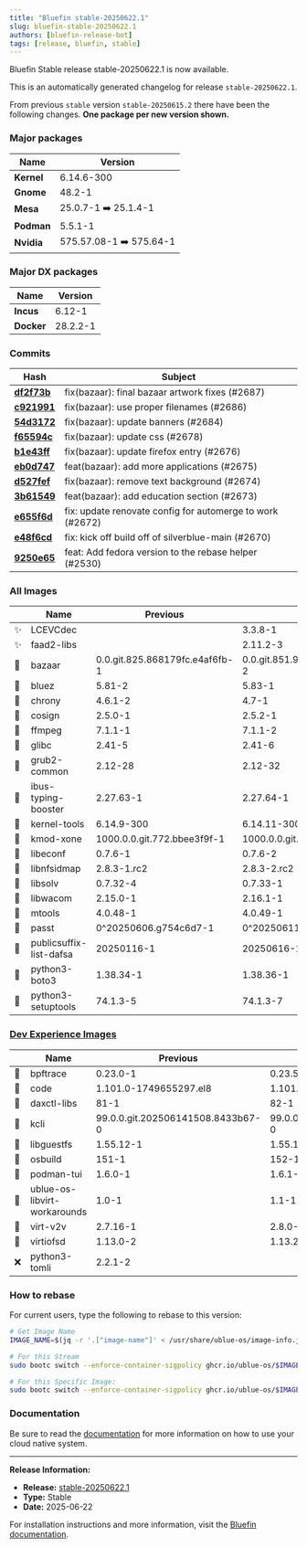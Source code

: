 ```yaml
---
title: "Bluefin stable-20250622.1"
slug: bluefin-stable-20250622.1
authors: [bluefin-release-bot]
tags: [release, bluefin, stable]
---
```


Bluefin Stable release stable-20250622.1 is now available.

<!--truncate-->

This is an automatically generated changelog for release `stable-20250622.1`.

From previous `stable` version `stable-20250615.2` there have been the following changes. **One package per new version shown.**

### Major packages

| Name       | Version                 |
| ---------- | ----------------------- |
| **Kernel** | 6.14.6-300              |
| **Gnome**  | 48.2-1                  |
| **Mesa**   | 25.0.7-1 ➡️ 25.1.4-1    |
| **Podman** | 5.5.1-1                 |
| **Nvidia** | 575.57.08-1 ➡️ 575.64-1 |

### Major DX packages

| Name       | Version  |
| ---------- | -------- |
| **Incus**  | 6.12-1   |
| **Docker** | 28.2.2-1 |

### Commits

| Hash                                                                                               | Subject                                                   |
| -------------------------------------------------------------------------------------------------- | --------------------------------------------------------- |
| **[df2f73b](https://github.com/ublue-os/bluefin/commit/df2f73b68413e433dea8fbcf09efb945f29db039)** | fix(bazaar): final bazaar artwork fixes (#2687)           |
| **[c921991](https://github.com/ublue-os/bluefin/commit/c9219910aad039ab34b6551f22519d587e708f3b)** | fix(bazaar): use proper filenames (#2686)                 |
| **[54d3172](https://github.com/ublue-os/bluefin/commit/54d317256cbe67c16bb9e33de6fea731d9174c32)** | fix(bazaar): update banners (#2684)                       |
| **[f65594c](https://github.com/ublue-os/bluefin/commit/f65594c74bc613743440d405256e1a0aa811c1cf)** | fix(bazaar): update css (#2678)                           |
| **[b1e43ff](https://github.com/ublue-os/bluefin/commit/b1e43ffa9088d471272d61087f1f245f0a745832)** | fix(bazaar): update firefox entry (#2676)                 |
| **[eb0d747](https://github.com/ublue-os/bluefin/commit/eb0d747520968012d0e2afc2efb63034b660c880)** | feat(bazaar): add more applications (#2675)               |
| **[d527fef](https://github.com/ublue-os/bluefin/commit/d527fef02c3cc49d1eae1088d43c6491e2ebbe17)** | fix(bazaar): remove text background (#2674)               |
| **[3b61549](https://github.com/ublue-os/bluefin/commit/3b61549ae0df013df766b3afce4ffa763f195e8d)** | feat(bazaar): add education section (#2673)               |
| **[e655f6d](https://github.com/ublue-os/bluefin/commit/e655f6d0e2b4bc37e7da849f5f9ab56a1d27a41e)** | fix: update renovate config for automerge to work (#2672) |
| **[e48f6cd](https://github.com/ublue-os/bluefin/commit/e48f6cd3e512e4b4b03d1ea0084e6c8e2a2378b9)** | fix: kick off build off of silverblue-main (#2670)        |
| **[9250e65](https://github.com/ublue-os/bluefin/commit/9250e65ed4b0e5dc3939353b48059551c72e9b52)** | feat: Add fedora version to the rebase helper (#2530)     |

### All Images

|     | Name                    | Previous                       | New                            |
| --- | ----------------------- | ------------------------------ | ------------------------------ |
| ✨  | LCEVCdec                |                                | 3.3.8-1                        |
| ✨  | faad2-libs              |                                | 2.11.2-3                       |
| 🔄  | bazaar                  | 0.0.git.825.868179fc.e4af6fb-1 | 0.0.git.851.98f26b81.29a9117-2 |
| 🔄  | bluez                   | 5.81-2                         | 5.83-1                         |
| 🔄  | chrony                  | 4.6.1-2                        | 4.7-1                          |
| 🔄  | cosign                  | 2.5.0-1                        | 2.5.2-1                        |
| 🔄  | ffmpeg                  | 7.1.1-1                        | 7.1.1-2                        |
| 🔄  | glibc                   | 2.41-5                         | 2.41-6                         |
| 🔄  | grub2-common            | 2.12-28                        | 2.12-32                        |
| 🔄  | ibus-typing-booster     | 2.27.63-1                      | 2.27.64-1                      |
| 🔄  | kernel-tools            | 6.14.9-300                     | 6.14.11-300                    |
| 🔄  | kmod-xone               | 1000.0.0.git.772.bbee3f9f-1    | 1000.0.0.git.856.5ae7d3ac-1    |
| 🔄  | libeconf                | 0.7.6-1                        | 0.7.6-2                        |
| 🔄  | libnfsidmap             | 2.8.3-1.rc2                    | 2.8.3-2.rc2                    |
| 🔄  | libsolv                 | 0.7.32-4                       | 0.7.33-1                       |
| 🔄  | libwacom                | 2.15.0-1                       | 2.16.1-1                       |
| 🔄  | mtools                  | 4.0.48-1                       | 4.0.49-1                       |
| 🔄  | passt                   | 0^20250606.g754c6d7-1          | 0^20250611.g0293c6f-1          |
| 🔄  | publicsuffix-list-dafsa | 20250116-1                     | 20250616-1                     |
| 🔄  | python3-boto3           | 1.38.34-1                      | 1.38.36-1                      |
| 🔄  | python3-setuptools      | 74.1.3-5                       | 74.1.3-7                       |

### [Dev Experience Images](https://docs.projectbluefin.io/bluefin-dx)

|     | Name                         | Previous                          | New                               |
| --- | ---------------------------- | --------------------------------- | --------------------------------- |
| 🔄  | bpftrace                     | 0.23.0-1                          | 0.23.5-1                          |
| 🔄  | code                         | 1.101.0-1749655297.el8            | 1.101.1-1750254783.el8            |
| 🔄  | daxctl-libs                  | 81-1                              | 82-1                              |
| 🔄  | kcli                         | 99.0.0.git.202506141508.8433b67-0 | 99.0.0.git.202506171609.b52f01a-0 |
| 🔄  | libguestfs                   | 1.55.12-1                         | 1.55.14-1                         |
| 🔄  | osbuild                      | 151-1                             | 152-1                             |
| 🔄  | podman-tui                   | 1.6.0-1                           | 1.6.1-1                           |
| 🔄  | ublue-os-libvirt-workarounds | 1.0-1                             | 1.1-1                             |
| 🔄  | virt-v2v                     | 2.7.16-1                          | 2.8.0-1                           |
| 🔄  | virtiofsd                    | 1.13.0-2                          | 1.13.2-1                          |
| ❌  | python3-tomli                | 2.2.1-2                           |                                   |

### How to rebase

For current users, type the following to rebase to this version:

```bash
# Get Image Name
IMAGE_NAME=$(jq -r '.["image-name"]' < /usr/share/ublue-os/image-info.json)

# For this Stream
sudo bootc switch --enforce-container-sigpolicy ghcr.io/ublue-os/$IMAGE_NAME:stable

# For this Specific Image:
sudo bootc switch --enforce-container-sigpolicy ghcr.io/ublue-os/$IMAGE_NAME:stable-20250622.1
```

### Documentation

Be sure to read the [documentation](https://docs.projectbluefin.io/) for more information
on how to use your cloud native system.

---

**Release Information:**

- **Release:** [stable-20250622.1](https://github.com/ublue-os/bluefin/releases/tag/stable-20250622.1)
- **Type:** Stable
- **Date:** 2025-06-22

For installation instructions and more information, visit the [Bluefin documentation](https://docs.projectbluefin.io/).
